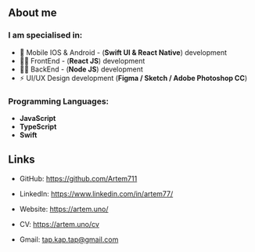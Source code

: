 ## About me

### I am specialised in:
- 📱 Mobile IOS & Android - (**Swift UI & React Native**) development
-  👨‍💻 FrontEnd - (**React JS**) development
- 👨‍🔬 BackEnd - (**Node JS**) development
- ⚡ UI/UX Design development (**Figma / Sketch / Adobe Photoshop CC**)

### Programming Languages: 
 - **JavaScript**
 - **TypeScript**
 - **Swift**

## Links
- GitHub: https://github.com/Artem711
- LinkedIn: https://www.linkedin.com/in/artem77/


- Website: https://artem.uno/
- CV: https://artem.uno/cv
- Gmail: tap.kap.tap@gmail.com
